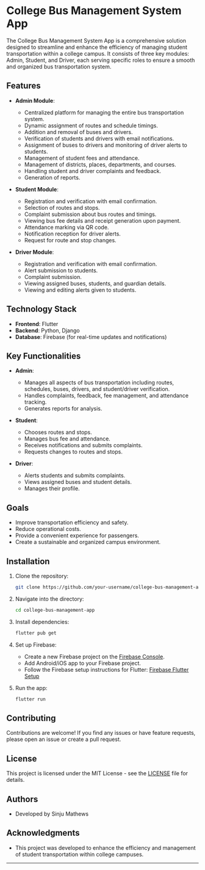 # College Bus Management System App

The College Bus Management System App is a comprehensive solution designed to streamline and enhance the efficiency of managing student transportation within a college campus. It consists of three key modules: Admin, Student, and Driver, each serving specific roles to ensure a smooth and organized bus transportation system.

## Features

- **Admin Module**:
  - Centralized platform for managing the entire bus transportation system.
  - Dynamic assignment of routes and schedule timings.
  - Addition and removal of buses and drivers.
  - Verification of students and drivers with email notifications.
  - Assignment of buses to drivers and monitoring of driver alerts to students.
  - Management of student fees and attendance.
  - Management of districts, places, departments, and courses.
  - Handling student and driver complaints and feedback.
  - Generation of reports.

- **Student Module**:
  - Registration and verification with email confirmation.
  - Selection of routes and stops.
  - Complaint submission about bus routes and timings.
  - Viewing bus fee details and receipt generation upon payment.
  - Attendance marking via QR code.
  - Notification reception for driver alerts.
  - Request for route and stop changes.

- **Driver Module**:
  - Registration and verification with email confirmation.
  - Alert submission to students.
  - Complaint submission.
  - Viewing assigned buses, students, and guardian details.
  - Viewing and editing alerts given to students.

## Technology Stack

- **Frontend**: Flutter
- **Backend**: Python, Django
- **Database**: Firebase (for real-time updates and notifications)

## Key Functionalities

- **Admin**:
  - Manages all aspects of bus transportation including routes, schedules, buses, drivers, and student/driver verification.
  - Handles complaints, feedback, fee management, and attendance tracking.
  - Generates reports for analysis.

- **Student**:
  - Chooses routes and stops.
  - Manages bus fee and attendance.
  - Receives notifications and submits complaints.
  - Requests changes to routes and stops.

- **Driver**:
  - Alerts students and submits complaints.
  - Views assigned buses and student details.
  - Manages their profile.

## Goals

- Improve transportation efficiency and safety.
- Reduce operational costs.
- Provide a convenient experience for passengers.
- Create a sustainable and organized campus environment.

## Installation

1. Clone the repository:

   ```bash
   git clone https://github.com/your-username/college-bus-management-app.git
   ```

2. Navigate into the directory:

   ```bash
   cd college-bus-management-app
   ```

3. Install dependencies:

   ```bash
   flutter pub get
   ```

4. Set up Firebase:

   - Create a new Firebase project on the [Firebase Console](https://console.firebase.google.com/).
   - Add Android/iOS app to your Firebase project.
   - Follow the Firebase setup instructions for Flutter: [Firebase Flutter Setup](https://firebase.flutter.dev/docs/overview)

5. Run the app:

   ```bash
   flutter run
   ```

## Contributing

Contributions are welcome! If you find any issues or have feature requests, please open an issue or create a pull request.

## License

This project is licensed under the MIT License - see the [LICENSE](LICENSE) file for details.

## Authors

- Developed by Sinju Mathews

## Acknowledgments

- This project was developed to enhance the efficiency and management of student transportation within college campuses.

---
